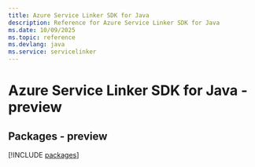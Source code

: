 ```yaml
---
title: Azure Service Linker SDK for Java
description: Reference for Azure Service Linker SDK for Java
ms.date: 10/09/2025
ms.topic: reference
ms.devlang: java
ms.service: servicelinker
---
```

# Azure Service Linker SDK for Java - preview
## Packages - preview
[!INCLUDE [packages](service-linker-index.md)]